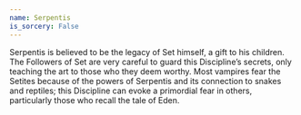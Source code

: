 ```yaml
---
name: Serpentis
is_sorcery: False
---
```


Serpentis is believed to be the legacy of Set himself, a gift to his children. The Followers of Set are very careful to guard this Discipline’s secrets, only teaching the art to those who they deem worthy. Most vampires fear the Setites because of the powers of Serpentis and its connection to snakes and reptiles; this Discipline can evoke a primordial fear in others, particularly those who recall the tale of Eden.
